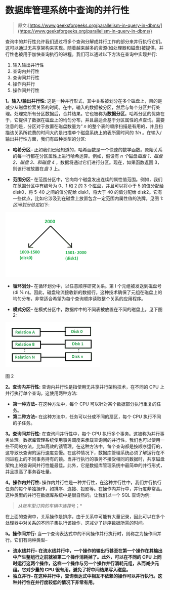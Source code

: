 # 数据库管理系统中查询的并行性

> 原文:[https://www.geeksforgeeks.org/parallelism-in-query-in-dbms/](https://www.geeksforgeeks.org/parallelism-in-query-in-dbms/)

查询中的并行性允许我们通过将多个查询分解成并行工作的部分来并行执行它们。这可以通过无共享架构来实现。随着越来越多的资源(如处理器和磁盘)被提供，并行性也被用于加快查询执行的进程。我们可以通过以下方法在查询中实现并行:

1.  输入输出并行性
2.  查询内并行性
3.  查询间并行性
4.  操作内并行
5.  操作间并行性

**1。输入/输出并行性:**
这是一种并行形式，其中关系被划分在多个磁盘上，目的是减少从磁盘检索关系的时间。在中，输入的数据被分区，然后与每个分区并行处理。处理完所有分区数据后，合并结果。它也被称为**数据分区**。哈希分区的优势在于，它提供了数据在磁盘上的均匀分布，并且最适合基于分区属性的点查询。需要注意的是，分区对于放置在磁盘数量为“ *n* 的整个表的顺序扫描是有用的，并且扫描该关系所花费的时间大约是扫描单个磁盘系统上的表所需时间的 *1/n* 。在输入/输出并行性方面，我们有四种类型的分区:

*   **哈希分区–**
    正如我们已经知道的，哈希函数是一个快速的数学函数。原始关系的每一行都在分区属性上进行哈希运算。例如，假设有 *n 个*磁盘*磁盘 1、磁盘 2、磁盘 3、*和*磁盘 4* ，数据将通过它们进行分区。现在，如果函数返回 3，则该行被放置在*盘 3* 上。

*   **范围分区–**
    在范围分区中，它向每个磁盘发出连续的属性值范围。例如，我们在范围分区中有编号为 0、1 和 2 的 3 个磁盘，并且可以将小于 5 的值分配给 disk0，将 5-40 之间的值分配给 disk1，将大于 40 的值分配给 disk2。它有一些优点，比如它涉及到在磁盘上放置包含一定范围内属性值的洗牌。见图 1: *区间划分给定*如下:

![](img/8fc78b13706a65e05a8e87e2256a5c48.png)

*   **循环划分–**
    在循环划分中，以任意顺序研究关系。第 I 个元组被发送到磁盘号(di % n)。因此，磁盘轮流接收新的数据行。这种技术确保了元组在磁盘上的均匀分布，非常适合希望为每个查询顺序读取整个关系的应用程序。

*   **模式分区–**
    在模式分区中，数据库中的不同表被放置在不同的磁盘上。见下图 2:

![](img/12e1c57901822973a8874ec2142d5f12.png)

图 2

**2。查询内并行性:**
查询内并行性是指使用无共享并行架构技术，在不同的 CPU 上并行执行单个查询。这使用两种方法:

*   **第一种方法–**
    在这种方法中，每个 CPU 可以针对某个数据部分执行重复的任务。
*   **第二种方法–**
    在这种方法中，任务可以分成不同的扇区，每个 CPU 执行不同的子任务。

**3。查询间并行性:**
在查询间并行性中，每个 CPU 执行多个事务。这被称为并行事务处理。数据库管理系统使用事务调度来承载查询间的并行性。我们也可以使用一些不同的方法，比如高效的锁管理。在这种方法中，每个查询都是按顺序运行的，这导致长查询的运行速度变慢。在这种情况下，数据库管理系统必须了解运行在不同进程上的不同事务持有的锁。当并行执行的事务不接受相同的数据时，共享磁盘架构上的查询间并行性能最佳。此外，它是数据库管理系统中最简单的并行形式，并且提高了事务吞吐量。

**4。操作内并行性:**
操作内并行性是一种并行性，在这种并行性中，我们并行执行任务的每个单独操作，如排序、连接、投影等。在操作内并行中，并行度非常高。这种类型的并行在数据库系统中是很自然的。让我们以一个 SQL 查询为例:

> *从按车型订购的车辆中选择*号；*

在上面的查询中，关系操作是排序，由于关系中可能有大量记录，因此可以在多个处理器中对关系的不同子集执行该操作，这减少了排序数据所需的时间。

**5。操作间并行:**
当一个查询表达式中的不同操作并行执行时，则称之为操作间并行。它们有两种类型–

*   **流水线并行–**
    **在流水线并行中，一个操作的输出行甚至在第一个操作在其输出中产生整组行之前就被第二个操作消耗掉了。此外，可以在不同的 CPU 上同时运行这两个操作，这样一个操作与另一个操作并行消耗元组，从而减少元组。它对少量的 CPU 很有用，避免了将中间结果写入磁盘。**
*   ****独立并行–**
    在这种并行中，查询表达式中相互不依赖的操作可以并行执行。这种并行性在并行度较低的情况下非常有用。**
